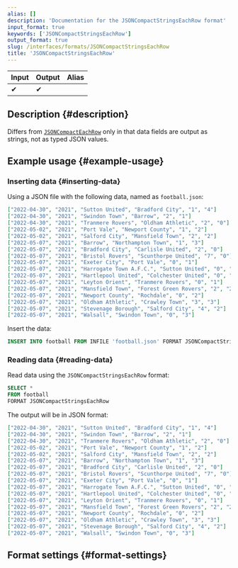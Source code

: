 ```yaml
---
alias: []
description: 'Documentation for the JSONCompactStringsEachRow format'
input_format: true
keywords: ['JSONCompactStringsEachRow']
output_format: true
slug: /interfaces/formats/JSONCompactStringsEachRow
title: 'JSONCompactStringsEachRow'
---
```


| Input | Output | Alias |
|-------|--------|-------|
| ✔     | ✔      |       |

## Description {#description}

Differs from [`JSONCompactEachRow`](./JSONCompactEachRow.md) only in that data fields are output as strings, not as typed JSON values.

## Example usage {#example-usage}

### Inserting data {#inserting-data}

Using a JSON file with the following data, named as `football.json`:

```json
["2022-04-30", "2021", "Sutton United", "Bradford City", "1", "4"]
["2022-04-30", "2021", "Swindon Town", "Barrow", "2", "1"]
["2022-04-30", "2021", "Tranmere Rovers", "Oldham Athletic", "2", "0"]
["2022-05-02", "2021", "Port Vale", "Newport County", "1", "2"]
["2022-05-02", "2021", "Salford City", "Mansfield Town", "2", "2"]
["2022-05-07", "2021", "Barrow", "Northampton Town", "1", "3"]
["2022-05-07", "2021", "Bradford City", "Carlisle United", "2", "0"]
["2022-05-07", "2021", "Bristol Rovers", "Scunthorpe United", "7", "0"]
["2022-05-07", "2021", "Exeter City", "Port Vale", "0", "1"]
["2022-05-07", "2021", "Harrogate Town A.F.C.", "Sutton United", "0", "2"]
["2022-05-07", "2021", "Hartlepool United", "Colchester United", "0", "2"]
["2022-05-07", "2021", "Leyton Orient", "Tranmere Rovers", "0", "1"]
["2022-05-07", "2021", "Mansfield Town", "Forest Green Rovers", "2", "2"]
["2022-05-07", "2021", "Newport County", "Rochdale", "0", "2"]
["2022-05-07", "2021", "Oldham Athletic", "Crawley Town", "3", "3"]
["2022-05-07", "2021", "Stevenage Borough", "Salford City", "4", "2"]
["2022-05-07", "2021", "Walsall", "Swindon Town", "0", "3"]
```

Insert the data:

```sql
INSERT INTO football FROM INFILE 'football.json' FORMAT JSONCompactStringsEachRow;
```

### Reading data {#reading-data}

Read data using the `JSONCompactStringsEachRow` format:

```sql
SELECT *
FROM football
FORMAT JSONCompactStringsEachRow
```

The output will be in JSON format:

```json
["2022-04-30", "2021", "Sutton United", "Bradford City", "1", "4"]
["2022-04-30", "2021", "Swindon Town", "Barrow", "2", "1"]
["2022-04-30", "2021", "Tranmere Rovers", "Oldham Athletic", "2", "0"]
["2022-05-02", "2021", "Port Vale", "Newport County", "1", "2"]
["2022-05-02", "2021", "Salford City", "Mansfield Town", "2", "2"]
["2022-05-07", "2021", "Barrow", "Northampton Town", "1", "3"]
["2022-05-07", "2021", "Bradford City", "Carlisle United", "2", "0"]
["2022-05-07", "2021", "Bristol Rovers", "Scunthorpe United", "7", "0"]
["2022-05-07", "2021", "Exeter City", "Port Vale", "0", "1"]
["2022-05-07", "2021", "Harrogate Town A.F.C.", "Sutton United", "0", "2"]
["2022-05-07", "2021", "Hartlepool United", "Colchester United", "0", "2"]
["2022-05-07", "2021", "Leyton Orient", "Tranmere Rovers", "0", "1"]
["2022-05-07", "2021", "Mansfield Town", "Forest Green Rovers", "2", "2"]
["2022-05-07", "2021", "Newport County", "Rochdale", "0", "2"]
["2022-05-07", "2021", "Oldham Athletic", "Crawley Town", "3", "3"]
["2022-05-07", "2021", "Stevenage Borough", "Salford City", "4", "2"]
["2022-05-07", "2021", "Walsall", "Swindon Town", "0", "3"]
```

## Format settings {#format-settings}
